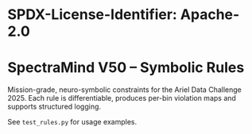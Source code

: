 # SPDX-License-Identifier: Apache-2.0

# SpectraMind V50 – Symbolic Rules

Mission-grade, neuro-symbolic constraints for the Ariel Data Challenge 2025.
Each rule is differentiable, produces per-bin violation maps and supports
structured logging.

See ``test_rules.py`` for usage examples.
